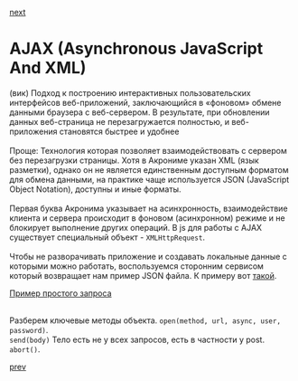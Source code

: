 <a href="04.md">next</a>

<h1>AJAX (Asynchronous JavaScript And XML)</h1>

<div>
(вик) Подход к построению интерактивных пользовательских интерфейсов веб-приложений, заключающийся в «фоновом» обмене данными браузера с веб-сервером.
В результате, при обновлении данных веб-страница не перезагружается полностью, и веб-приложения становятся быстрее и удобнее
</div>

<br/>

<div>
Проще: Технология которая позволяет взаимодействовать с сервером без перезагрузки страницы.
Хотя в Акрониме указан XML (язык разметки), однако он не является единственным доступным форматом для обмена данными, на практике чаще используется JSON (JavaScript Object Notation), доступны и иные форматы.
</div>

<br/>

<div>
Первая буква Акронима указывает на асинхронность, взаимодействие клиента и сервера происходит в фоновом (асинхронном) режиме и не блокирует выполнение других операций.
В js для работы с AJAX существует специальный объект - <code>XMLHttpRequest</code>.
</div>

<br/>

<div>
Чтобы не разворачивать приложение и создавать локальные данные с которыми можно работать,
 воспользуемся сторонним сервисом который возвращает нам пример JSON файла.
 К примеру вот <a href="https://jsonplaceholder.typicode.com/">такой</a>.

<br/>

<a href="./ajax/app.html">Пример простого запроса</a>

</div>

<br/>

<div>
Разберем ключевые методы объекта.
<code>open(method, url, async, user, password)</code>.
<br/>
<code>send(body)</code> Тело есть не у всех запросов, есть в частности у post.
<br/>
<code>abort()</code>.
</div>

<a href="02.md">prev</a>
